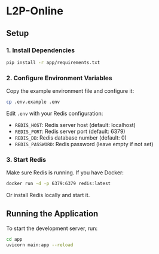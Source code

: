 # L2P-Online

## Setup

### 1. Install Dependencies

```bash
pip install -r app/requirements.txt
```

### 2. Configure Environment Variables

Copy the example environment file and configure it:

```bash
cp .env.example .env
```

Edit `.env` with your Redis configuration:

- `REDIS_HOST`: Redis server host (default: localhost)
- `REDIS_PORT`: Redis server port (default: 6379)
- `REDIS_DB`: Redis database number (default: 0)
- `REDIS_PASSWORD`: Redis password (leave empty if not set)

### 3. Start Redis

Make sure Redis is running. If you have Docker:

```bash
docker run -d -p 6379:6379 redis:latest
```

Or install Redis locally and start it.

## Running the Application

To start the development server, run:

```bash
cd app
uvicorn main:app --reload
```
